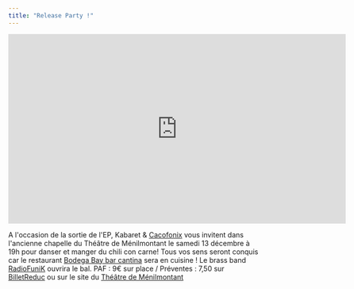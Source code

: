 ```yaml
---
title: "Release Party !"
---
```


<iframe width="680" height="382" src="http://www.youtube.com/embed/SucvC4upTPw" frameborder="0" allowfullscreen="true">
</iframe>

A l'occasion de la sortie de l'EP, Kabaret & [Cacofonix](https://www.facebook.com/cacofonix.prod) vous invitent dans l'ancienne chapelle du Théâtre de Ménilmontant le samedi 13 décembre à 19h pour danser et manger du chili con carne! Tous vos sens seront conquis car le restaurant [Bodega Bay bar cantina](https://www.facebook.com/BodegaBay116) sera en cuisine ! Le brass band [RadioFuniK](https://www.facebook.com/RadioFunikBand) ouvrira le bal. PAF : 9€ sur place / Préventes : 7,50 sur [BilletReduc](http://www.billetreduc.com) ou sur le site du [Théâtre de Ménilmontant](http://www.menilmontant.info/index.php?page=reserver&id=872)